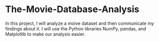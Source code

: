 # The-Movie-Database-Analysis
In this project, I will analyze a moive dataset and then communicate my findings about it. I will use the Python libraries NumPy, pandas, and Matplotlib to make our analysis easier.
